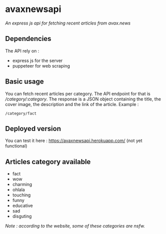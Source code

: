 # avaxnewsapi
_An express js api for fetching recent articles from avax.news_

## Dependencies
The API rely on :
* express js for the server
* puppeteer for web scraping

## Basic usage
You can fetch recent articles per category. The API endpoint for that is _/category/:category_. The response is a JSON object containing the title, the cover image, the description and the link of the article. 
Example :
```
/category/fact
```

## Deployed version
You can test it here : https://avaxnewsapi.herokuapp.com/ (not yet functional)

## Articles category available
* fact
* wow
* charming
* ohlala
* touching
* funny
* educative
* sad
* disguting

_Note : according to the website, some of these categories are nsfw._
